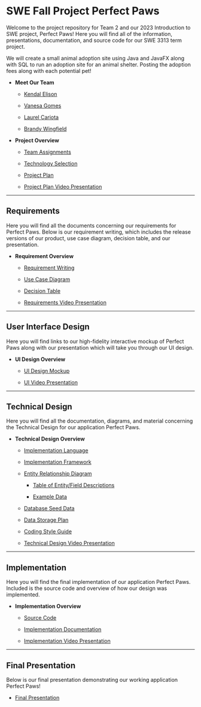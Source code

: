 # SWE Fall Project Perfect Paws
Welcome to the project repository for Team 2 and our 2023 Introduction to SWE project, Perfect Paws! Here you will find all of the information, presentations, documentation, and source code for our SWE 3313 term project.

We will create a small animal adoption site using Java and JavaFX along with SQL to run an adoption site for an animal shelter. Posting the adoption fees along with each potential pet!

+ **Meet Our Team**
  + [Kendal Elison](Project-Plan/Kendal-Elison-Resume.md)
    
  + [Vanesa Gomes](Project-Plan/Vanesa-Gomes-Resume.md)
    
  + [Laurel Cariota](Project-Plan/Laurel-Cariota-Resume.md)
    
  + [Brandy Wingfield](Project-Plan/Brandy-Wingfield-Resume.md)
    
+ **Project Overview**
  + [Team Assignments](Project-Plan/Team-Assignments.md)

  + [Technology Selection](Project-Plan/Technology-Description.md)

  + [Project Plan](Project-Plan/Project-Plan.md)

  + [Project Plan Video Presentation](Presentations/Project-Plan-Video-Presentation.md)
---
## Requirements
Here you will find all the documents concerning our requirements for Perfect Paws. Below is our requirement writing, which includes the release versions of our product, use case diagram, decision table, and our presentation.

+ **Requirement Overview**
  + [Requirement Writing](Requirements/Requirement-Writing.md)
    
  + [Use Case Diagram](Requirements/Use-Case-Diagram.md)
    
  + [Decision Table](Requirements/Decision-Table.md)
    
  + [Requirements Video Presentation](Presentations/Requirements-Video-Presentation.md)
---
## User Interface Design
Here you will find links to our high-fidelity interactive mockup of Perfect Paws along with our presentation which will take you through our UI design.

+ **UI Design Overview**
  + [UI Design Mockup](User-Interface-Design/User-Interface-Design-Mockup.md)
    
  + [UI Video Presentation](Presentations/User-Interface-Video-Presentation.md)
---
## Technical Design
Here you will find all the documentation, diagrams, and material concerning the Technical Design for our application Perfect Paws.

+ **Technical Design Overview**
    + [Implementation Language](Technical-Design/Implementation-Language.md)
      
    + [Implementation Framework](Technical-Design/Implementation-Framework.md)
 
    + [Entity Relationship Diagram](Technical-Design/ERD.md)  
      
        + [Table of Entity/Field Descriptions](Technical-Design/Table-of-Entity-and-Field-Descriptions.md)
        
        + [Example Data](Technical-Design/Example-Data.md)
          
    + [Database Seed Data](Technical-Design/Database-Seed-Data.md)
 
    + [Data Storage Plan](Technical-Design/Data-Storage-Plan.md)  
 
    + [Coding Style Guide](Technical-Design/Coding-Style-Guide-Java.md)
 
    + [Technical Design Video Presentation](Presentations/Technical-Design-Video-Presentation.md)
 
---
## Implementation
Here you will find the final implementation of our application Perfect Paws. Included is the source code and overview of how our design was implemented. 

+ **Implementation Overview**
    + [Source Code](Implementation/Perfect-Paws-Application.md)
 
    + [Implementation Documentation](Implementation/README.md)
    + [Implementation Video Presentation](Presentations/Implementation-Video-Presentation.md)
---
## Final Presentation
Below is our final presentation demonstrating our working application Perfect Paws!

+ [Final Presentation](Presentations/Final-Presentation.md)

